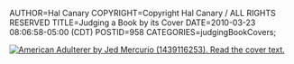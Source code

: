 AUTHOR=Hal Canary
COPYRIGHT=Copyright Hal Canary / ALL RIGHTS RESERVED
TITLE=Judging a Book by its Cover
DATE=2010-03-23 08:06:58-05:00 (CDT)
POSTID=958
CATEGORIES=judgingBookCovers;

[![_American Adulterer_ by Jed Mercurio (1439116253). Read the cover text.](https://halcanary.org/images/2542169ce8e6f4c04d9321b1b29ccf0761770ff4.jpg)](https://halcanary.org/isbn/?1439116253/American+Adulterer)
